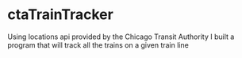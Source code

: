 # ctaTrainTracker
Using locations api provided by the Chicago Transit Authority I built a program that will track all the trains on a given train line
